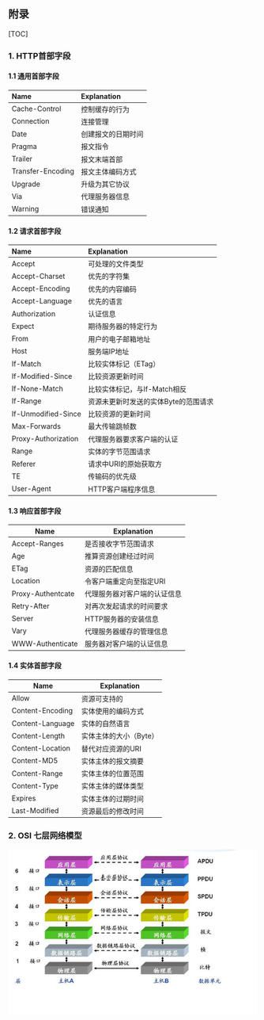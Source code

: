## 附录

[TOC]

### 1. HTTP首部字段

#### 1.1 通用首部字段

| Name              | Explanation        |
| :---------------- | :----------------- |
| Cache-Control     | 控制缓存的行为     |
| Connection        | 连接管理           |
| Date              | 创建报文的日期时间 |
| Pragma            | 报文指令           |
| Trailer           | 报文末端首部       |
| Transfer-Encoding | 报文主体编码方式   |
| Upgrade           | 升级为其它协议     |
| Via               | 代理服务器信息     |
| Warning           | 错误通知           |

#### 1.2 请求首部字段

| Name                | Explanation                          |
| :------------------ | :----------------------------------- |
| Accept              | 可处理的文件类型                     |
| Accept-Charset      | 优先的字符集                         |
| Accept-Encoding     | 优先的内容编码                       |
| Accept-Language     | 优先的语言                           |
| Authorization       | 认证信息                             |
| Expect              | 期待服务器的特定行为                 |
| From                | 用户的电子邮箱地址                   |
| Host                | 服务端IP地址                         |
| If-Match            | 比较实体标记（ETag）                 |
| If-Modified-Since   | 比较资源更新时间                     |
| If-None-Match       | 比较实体标记，与If-Match相反         |
| If-Range            | 资源未更新时发送的实体Byte的范围请求 |
| If-Unmodified-Since | 比较资源的更新时间                   |
| Max-Forwards        | 最大传输跳帧数                       |
| Proxy-Authorization | 代理服务器要求客户端的认证           |
| Range               | 实体的字节范围请求                   |
| Referer             | 请求中URI的原始获取方                |
| TE                  | 传输码的优先级                       |
| User-Agent          | HTTP客户端程序信息                   |

#### 1.3 响应首部字段

| Name              | Explanation                  |
| ----------------- | ---------------------------- |
| Accept-Ranges     | 是否接收字节范围请求         |
| Age               | 推算资源创建经过时间         |
| ETag              | 资源的匹配信息               |
| Location          | 令客户端重定向至指定URI      |
| Proxy-Authentcate | 代理服务器对客户端的认证信息 |
| Retry-After       | 对再次发起请求的时间要求     |
| Server            | HTTP服务器的安装信息         |
| Vary              | 代理服务器缓存的管理信息     |
| WWW-Authenticate  | 服务器对客户端的认证信息     |

#### 1.4 实体首部字段

| Name             | Explanation            |
| ---------------- | ---------------------- |
| Allow            | 资源可支持的           |
| Content-Encoding | 实体使用的编码方式     |
| Content-Language | 实体的自然语言         |
| Content-Length   | 实体主体的大小（Byte） |
| Content-Location | 替代对应资源的URI      |
| Content-MD5      | 实体主体的报文摘要     |
| Content-Range    | 实体主体的位置范围     |
| Content-Type     | 实体主体的媒体类型     |
| Expires          | 实体主体的过期时间     |
| Last-Modified    | 资源最后的修改时间     |

### 2. OSI 七层网络模型

![osi七层模型](./images/osi七层模型.jpg)